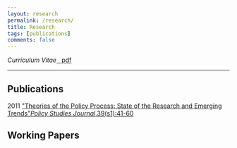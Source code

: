 ```yaml
---
layout: research
permalink: /research/
title: Research
tags: [publications]
comments: false
---
```


  <div class="wrapper">
    <div class="units-row">
      <div lass="unit-100">
        <p><em>Curriculum Vitae</em><a href="{{ site.url }}/files/nowlinCV2016.pdf" class="badge badge-small">&nbsp;&nbsp;<i class="fa fa-file-pdf-o"></i>&nbsp;pdf</a></p>
        <p></p>
      </div>
    </div>
  </div>

<hr class="separator">

## Publications

2011 <i class="fa fa-file"></i> <a href="{{ site.url}}/research/psj2011.html">"Theories of the Policy Process: State of the Research and Emerging Trends"<em>Policy Studies Journal</em>,39(s1):41-60</a> 


## Working Papers 
